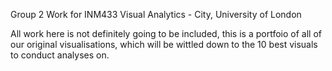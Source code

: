 Group 2 Work for INM433 Visual Analytics - City, University of London

All work here is not definitely going to be included, this is a portfoio of all of our original visualisations, which will be wittled down to the 10 best visuals to conduct analyses on.
